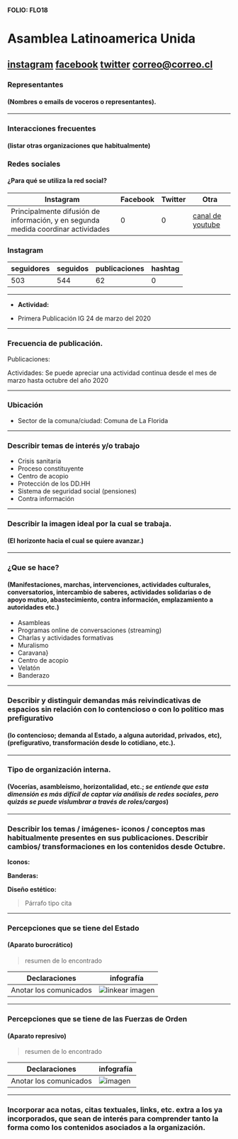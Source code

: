#### FOLIO: FLO18
# Asamblea Latinoamerica Unida

[instagram](https://www.instagram.com/asamblea.lau/)
[facebook](https://www.facebook.com/AsambleaLAU)
[twitter]()
<correo@correo.cl>
---

### Representantes
#### (Nombres o emails de voceros o representantes).

---
### Interacciones frecuentes
#### (listar otras organizaciones que habitualmente)

### Redes sociales
#### ¿Para qué se utiliza la red social?
| Instagram | Facebook | Twitter | Otra 
|---|---|---|---|
|Principalmente difusión de información, y en segunda medida coordinar actividades|0|0|[canal de youtube](https://www.youtube.com/channel/UCOR1QwX_09Ftxl2SKnP5qLg) |

### **Instagram**
| seguidores | seguidos | publicaciones | hashtag |
|---|---|---|---|
|503|544|62|0|

---

* **Actividad:**   

* Primera Publicación IG 24 de marzo del 2020

---
### Frecuencia de publicación.

Publicaciones:

Actividades: Se puede apreciar una actividad continua desde el mes de marzo hasta octubre del año 2020

---
### Ubicación
* Sector de la comuna/ciudad: Comuna de La Florida

---
### Describir temas de interés y/o trabajo

* Crisis sanitaria
* Proceso constituyente
* Centro de acopio 
* Protección de los DD.HH
* Sistema de seguridad social (pensiones)
* Contra información

---
### Describir la imagen ideal por la cual se trabaja.
#### (El horizonte hacia el cual se quiere avanzar.)

---
### ¿Que se hace?
#### (Manifestaciones, marchas, intervenciones, actividades culturales, conversatorios, intercambio de saberes, actividades solidarias o de apoyo mutuo, abastecimiento, contra información, emplazamiento a autoridades etc.)

* Asambleas 
* Programas online de conversaciones (streaming)
* Charlas y actividades formativas
* Muralismo
* Caravana}
* Centro de acopio
* Velatón 
* Banderazo 

---
### Describir y distinguir demandas más reivindicativas de espacios sin relación con lo contencioso o con lo político mas prefigurativo
#### (lo contencioso; demanda al Estado, a alguna autoridad, privados, etc), (prefigurativo, transformación desde lo cotidiano, etc.).

---
### Tipo de organización interna.
#### (Vocerías, asambleísmo, horizontalidad, etc.; *se entiende que esta dimensión es más difícil de captar vía análisis de redes sociales, pero quizás se puede vislumbrar a través de roles/cargos*)

---
### Describir los temas / imágenes- iconos / conceptos mas habitualmente presentes en sus publicaciones. Describir cambios/ transformaciones en los contenidos desde Octubre.

**Iconos:**

**Banderas:**

**Diseño estético:**

> Párrafo tipo cita 

---
### Percepciones que se tiene del Estado
#### (Aparato burocrático)
> resumen de lo encontrado

| Declaraciones | infografía | 
|---|---|
|Anotar los comunicados | ![linkear imagen]() |

---
### Percepciones que se tiene de las Fuerzas de Orden
#### (Aparato represivo)
> resumen de lo encontrado

| Declaraciones | infografía | 
|---|---|
|Anotar los comunicados | ![imagen]() |


---
### Incorporar aca notas, citas textuales, links, etc. extra a los ya incorporados, que sean de interés para comprender tanto la forma como los contenidos asociados a la organización.
